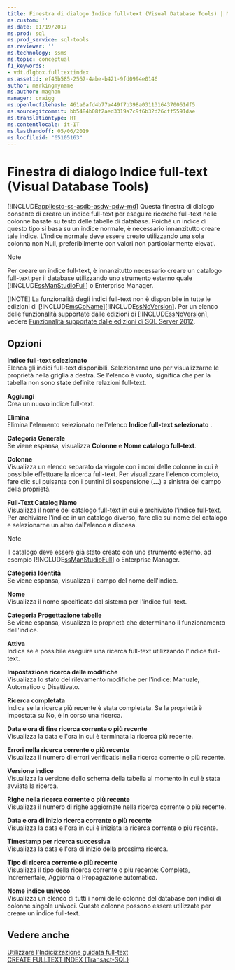 ```yaml
---
title: Finestra di dialogo Indice full-text (Visual Database Tools) | Microsoft Docs
ms.custom: ''
ms.date: 01/19/2017
ms.prod: sql
ms.prod_service: sql-tools
ms.reviewer: ''
ms.technology: ssms
ms.topic: conceptual
f1_keywords:
- vdt.dlgbox.fulltextindex
ms.assetid: ef45b585-2567-4abe-b421-9fd0994e0146
author: markingmyname
ms.author: maghan
manager: craigg
ms.openlocfilehash: 461a0afd4b77a449f7b398a03113164370061df5
ms.sourcegitcommit: bb5484b08f2aed3319a7c9f6b32d26cff5591dae
ms.translationtype: HT
ms.contentlocale: it-IT
ms.lasthandoff: 05/06/2019
ms.locfileid: "65105163"
---
```

# <a name="full-text-index-dialog-box-visual-database-tools"></a>Finestra di dialogo Indice full-text (Visual Database Tools)
[!INCLUDE[appliesto-ss-asdb-asdw-pdw-md](../../includes/appliesto-ss-asdb-asdw-pdw-md.md)]
Questa finestra di dialogo consente di creare un indice full-text per eseguire ricerche full-text nelle colonne basate su testo delle tabelle di database. Poiché un indice di questo tipo si basa su un indice normale, è necessario innanzitutto creare tale indice. L'indice normale deve essere creato utilizzando una sola colonna non Null, preferibilmente con valori non particolarmente elevati.  
  
> [!NOTE]
> Per creare un indice full-text, è innanzitutto necessario creare un catalogo full-text per il database utilizzando uno strumento esterno quale [!INCLUDE[ssManStudioFull](../../includes/ssmanstudiofull-md.md)] o Enterprise Manager.  
> 
> [!NOTE]
> La funzionalità degli indici full-text non è disponibile in tutte le edizioni di [!INCLUDE[msCoName](../../includes/msconame_md.md)][!INCLUDE[ssNoVersion](../../includes/ssnoversion-md.md)]. Per un elenco delle funzionalità supportate dalle edizioni di [!INCLUDE[ssNoVersion](../../includes/ssnoversion-md.md)], vedere [Funzionalità supportate dalle edizioni di SQL Server 2012](https://msdn.microsoft.com/5da61ff5-12b9-48e6-b3c8-0dacca1751c4).  
  
## <a name="options"></a>Opzioni  
**Indice full-text selezionato**  
Elenca gli indici full-text disponibili. Selezionarne uno per visualizzarne le proprietà nella griglia a destra. Se l'elenco è vuoto, significa che per la tabella non sono state definite relazioni full-text.  
  
**Aggiungi**  
Crea un nuovo indice full-text.  
  
**Elimina**  
Elimina l'elemento selezionato nell'elenco **Indice full-text selezionato** .  
  
**Categoria Generale**  
Se viene espansa, visualizza **Colonne** e **Nome catalogo full-text**.  
  
**Colonne**  
Visualizza un elenco separato da virgole con i nomi delle colonne in cui è possibile effettuare la ricerca full-text. Per visualizzare l'elenco completo, fare clic sul pulsante con i puntini di sospensione (**...**) a sinistra del campo della proprietà.  
  
**Full-Text Catalog Name**  
Visualizza il nome del catalogo full-text in cui è archiviato l'indice full-text. Per archiviare l'indice in un catalogo diverso, fare clic sul nome del catalogo e selezionarne un altro dall'elenco a discesa.  
  
> [!NOTE]  
> Il catalogo deve essere già stato creato con uno strumento esterno, ad esempio [!INCLUDE[ssManStudioFull](../../includes/ssmanstudiofull-md.md)] o Enterprise Manager.  
  
**Categoria Identità**  
Se viene espansa, visualizza il campo del nome dell'indice.  
  
**Nome**  
Visualizza il nome specificato dal sistema per l'indice full-text.  
  
**Categoria Progettazione tabelle**  
Se viene espansa, visualizza le proprietà che determinano il funzionamento dell'indice.  
  
**Attiva**  
Indica se è possibile eseguire una ricerca full-text utilizzando l'indice full-text.  
  
**Impostazione ricerca delle modifiche**  
Visualizza lo stato del rilevamento modifiche per l'indice: Manuale, Automatico o Disattivato.  
  
**Ricerca completata**  
Indica se la ricerca più recente è stata completata. Se la proprietà è impostata su No, è in corso una ricerca.  
  
**Data e ora di fine ricerca corrente o più recente**  
Visualizza la data e l'ora in cui è terminata la ricerca più recente.  
  
**Errori nella ricerca corrente o più recente**  
Visualizza il numero di errori verificatisi nella ricerca corrente o più recente.  
  
**Versione indice**  
Visualizza la versione dello schema della tabella al momento in cui è stata avviata la ricerca.  
  
**Righe nella ricerca corrente o più recente**  
Visualizza il numero di righe aggiornate nella ricerca corrente o più recente.  
  
**Data e ora di inizio ricerca corrente o più recente**  
Visualizza la data e l'ora in cui è iniziata la ricerca corrente o più recente.  
  
**Timestamp per ricerca successiva**  
Visualizza la data e l'ora di inizio della prossima ricerca.  
  
**Tipo di ricerca corrente o più recente**  
Visualizza il tipo della ricerca corrente o più recente: Completa, Incrementale, Aggiorna o Propagazione automatica.  
  
**Nome indice univoco**  
Visualizza un elenco di tutti i nomi delle colonne del database con indici di colonne singole univoci. Queste colonne possono essere utilizzate per creare un indice full-text.  
  
## <a name="see-also"></a>Vedere anche  
[Utilizzare l'Indicizzazione guidata full-text](https://msdn.microsoft.com/3e9d9605-6525-4781-9168-fdaa06db3459)  
[CREATE FULLTEXT INDEX (Transact-SQL)](https://msdn.microsoft.com/8b80390f-5f8b-4e66-9bcc-cabd653c19fd)  
  
